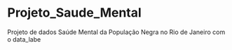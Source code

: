 # Projeto_Saude_Mental
Projeto de dados Saúde Mental da População Negra no Rio de Janeiro com o data_labe

